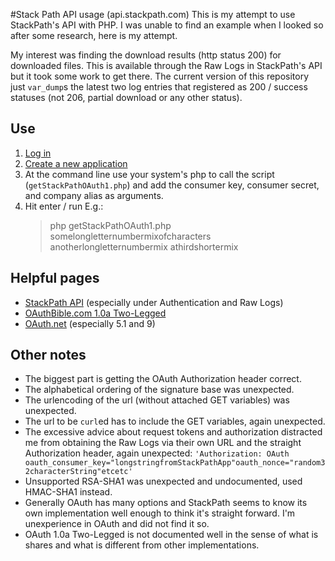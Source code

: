 #Stack Path API usage (api.stackpath.com)
This is my attempt to use StackPath's API with PHP. I was unable to find an example when I looked so after some research, here is my attempt.

My interest was finding the download results (http status 200) for downloaded files. This is available through the Raw Logs in StackPath's API but it took some work to get there. The current version of this repository just `var_dump`s the latest two log entries that registered as 200 / success statuses (not 206, partial download or any other status).

## Use
1. [Log in](https://app.stackpath.com/account/api)
1. [Create a new application](https://app.stackpath.com/account/api/create)
1. At the command line use your system's php to call the script (`getStackPathOAuth1.php`) and add the consumer key, consumer secret, and company alias as arguments.
1. Hit enter / run
E.g.:  
   > php getStackPathOAuth1.php somelongletternumbermixofcharacters anotherlongletternumbermix athirdshortermix

## Helpful pages
* [StackPath API](https://api.stackpath.com/) (especially under Authentication and Raw Logs)
* [OAuthBible.com 1.0a Two-Legged](http://oauthbible.com/#oauth-10a-two-legged)
* [OAuth.net](https://oauth.net/core/1.0a/) (especially 5.1 and 9)

## Other notes
* The biggest part is getting the OAuth Authorization header correct.
* The alphabetical ordering of the signature base was unexpected.
* The urlencoding of the url (without attached GET variables) was unexpected.
* The url to be `curl`ed has to include the GET variables, again unexpected.
* The excessive advice about request tokens and authorization distracted me from obtaining the Raw Logs via their own URL and the straight Authorization header, again unexpected:
`'Authorization: OAuth oauth_consumer_key="longstringfromStackPathApp"oauth_nonce="random32characterString"etcetc'`
* Unsupported RSA-SHA1 was unexpected and undocumented, used HMAC-SHA1 instead.
* Generally OAuth has many options and StackPath seems to know its own implementation well enough to think it's straight forward. I'm unexperience in OAuth and did not find it so.
* OAuth 1.0a Two-Legged is not documented well in the sense of what is shares and what is different from other implementations.
